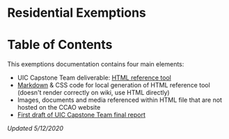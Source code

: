 # Residential Exemptions 

# Table of Contents

This exemptions documentation contains four main elements:

 * UIC Capstone Team deliverable: [HTML reference tool](exemptions/exem_process.html)
 * [Markdown](exemptions/exem_process.md) & CSS code for local generation of HTML reference tool (doesn't render correctly on wiki, use HTML directly)
 * Images, documents and media referenced within HTML file that are not hosted on the CCAO website
 * [First draft of UIC Capstone Team final report](exemptions/capstone/capstone_final_report.pdf)

*Updated 5/12/2020*
